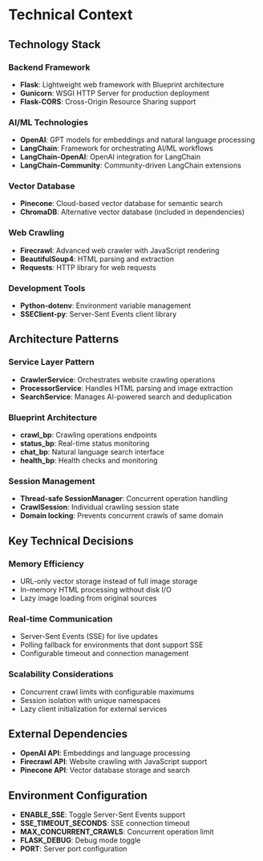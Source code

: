 # Technical Context

## Technology Stack

### Backend Framework
- **Flask**: Lightweight web framework with Blueprint architecture
- **Gunicorn**: WSGI HTTP Server for production deployment
- **Flask-CORS**: Cross-Origin Resource Sharing support

### AI/ML Technologies
- **OpenAI**: GPT models for embeddings and natural language processing
- **LangChain**: Framework for orchestrating AI/ML workflows
- **LangChain-OpenAI**: OpenAI integration for LangChain
- **LangChain-Community**: Community-driven LangChain extensions

### Vector Database
- **Pinecone**: Cloud-based vector database for semantic search
- **ChromaDB**: Alternative vector database (included in dependencies)

### Web Crawling
- **Firecrawl**: Advanced web crawler with JavaScript rendering
- **BeautifulSoup4**: HTML parsing and extraction
- **Requests**: HTTP library for web requests

### Development Tools
- **Python-dotenv**: Environment variable management
- **SSEClient-py**: Server-Sent Events client library

## Architecture Patterns

### Service Layer Pattern
- **CrawlerService**: Orchestrates website crawling operations
- **ProcessorService**: Handles HTML parsing and image extraction
- **SearchService**: Manages AI-powered search and deduplication

### Blueprint Architecture
- **crawl_bp**: Crawling operations endpoints
- **status_bp**: Real-time status monitoring
- **chat_bp**: Natural language search interface
- **health_bp**: Health checks and monitoring

### Session Management
- **Thread-safe SessionManager**: Concurrent operation handling
- **CrawlSession**: Individual crawling session state
- **Domain locking**: Prevents concurrent crawls of same domain

## Key Technical Decisions

### Memory Efficiency
- URL-only vector storage instead of full image storage
- In-memory HTML processing without disk I/O
- Lazy image loading from original sources

### Real-time Communication
- Server-Sent Events (SSE) for live updates
- Polling fallback for environments that dont support SSE
- Configurable timeout and connection management

### Scalability Considerations
- Concurrent crawl limits with configurable maximums
- Session isolation with unique namespaces
- Lazy client initialization for external services

## External Dependencies
- **OpenAI API**: Embeddings and language processing
- **Firecrawl API**: Website crawling with JavaScript support
- **Pinecone API**: Vector database storage and search

## Environment Configuration
- **ENABLE_SSE**: Toggle Server-Sent Events support
- **SSE_TIMEOUT_SECONDS**: SSE connection timeout
- **MAX_CONCURRENT_CRAWLS**: Concurrent operation limit
- **FLASK_DEBUG**: Debug mode toggle
- **PORT**: Server port configuration